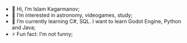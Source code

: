 - 👋 Hi, I’m Islam Kagarmanov;
- 👀 I’m interested in astronomy, videogames, study;
- 🌱 I’m currently learning C#, SQL. I want to learn Godot Engine, Python and Java;
- ⚡ Fun fact: I'm not funny;
